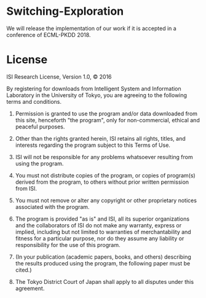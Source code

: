 # Switching-Exploration
We will release the implementation of our work if it is accepted in a conference of ECML-PKDD 2018.

# License
ISI Research License, Version 1.0, © 2016

By registering for downloads from Intelligent System and Information Laboratory in the University of Tokyo, you are agreeing to the following terms and conditions.

1. Permission is granted to use the program and/or data downloaded from this site, henceforth "the program", only for non-commercial, ethical and peaceful purposes.

2. Other than the rights granted herein, ISI retains all rights, titles, and interests regarding the program subject to this Terms of Use.

3. ISI will not be responsible for any problems whatsoever resulting from using the program.

4. You must not distribute copies of the program, or copies of program(s) derived from the program, to others without prior written permission from ISI.

5. You must not remove or alter any copyright or other proprietary notices associated with the program.

6. The program is provided "as is" and ISI, all its superior organizations and the collaborators of ISI do not make any warranty, express or implied, including but not limited to warranties of merchantability and fitness for a particular purpose, nor do they assume any liability or responsibility for the use of this program.

7. (In your publication (academic papers, books, and others) describing the results produced using the program, the following paper must be cited.)

8. The Tokyo District Court of Japan shall apply to all disputes under this agreement.
